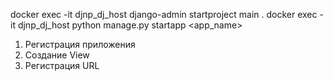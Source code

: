 docker exec -it djnp_dj_host django-admin startproject main .
docker exec -it djnp_dj_host python manage.py startapp <app_name>

1. Регистрация приложения
2. Создание View
3. Регистрация URL